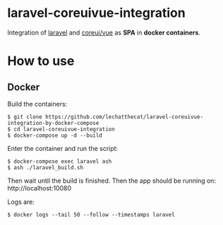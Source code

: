 # laravel-coreuivue-integration
Integration of [laravel](https://github.com/laravel/laravel) and [coreui/vue](https://github.com/coreui/coreui-vue) as **SPA** in **docker containers**.

# How to use
## Docker
Build the containers:
```
$ git clone https://github.com/lechatthecat/laravel-coreuivue-integration-by-docker-compose
$ cd laravel-coreuivue-integration
$ docker-compose up -d --build
```

Enter the container and run the script:
```
$ docker-compose exec laravel ash
$ ash ./laravel_build.sh
```

Then wait until the build is finished.
Then the app should be running on: http://localhost:10080

Logs are:
```
$ docker logs --tail 50 --follow --timestamps laravel
```
